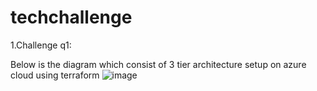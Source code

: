 # techchallenge
1.Challenge q1:

Below is the diagram which consist of 3 tier architecture setup on azure cloud using terraform
![image](https://user-images.githubusercontent.com/47470622/208442069-87d8be8f-a64e-4561-8932-f44ad85def55.png)
